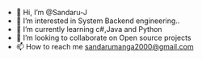 - 👋 Hi, I’m @Sandaru-J
- 👀 I’m interested in System Backend engineering..
- 🌱 I’m currently learning c#,Java and Python
- 💞️ I’m looking to collaborate on Open source projects
- 📫 How to reach me sandarumanga2000@gmail.com

<!---
Sandaru-J/Sandaru-J is a ✨ special ✨ repository because its `README.md` (this file) appears on your GitHub profile.
You can click the Preview link to take a look at your changes.
--->
